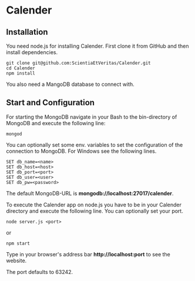 # Calender
## Installation

You need node.js for installing Calender.
First clone it from GitHub and then install dependencies.

```
git clone git@github.com:ScientiaEtVeritas/Calender.git
cd Calender
npm install
```

You also need a MangoDB database to connect with.

## Start and Configuration

For starting the MongoDB navigate in your Bash to the bin-directory of MongoDB and execute the following line:

```
mongod
```

You can optionally set some env. variables to set the configuration of the connection to MongoDB.
For Windows see the following lines.

```
SET db_name=<name>
SET db_host=<host>
SET db_port=<port>
SET db_user=<user>
SET db_pw=<password>
```

The default MongoDB-URL is **mongodb://localhost:27017/calender**.

To execute the Calender app on node.js you have to be in your Calender directory and execute the following line. You can optionally set your port.

```
node server.js <port>
```

or

```
npm start
```

Type in your browser's address bar **http://localhost:port** to see the website.

The port defaults to 63242.
